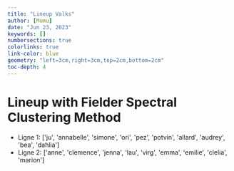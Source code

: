 ```yaml
---
title: "Lineup Valks"
author: [Mumu] 
date: "Jun 23, 2023"
keywords: []
numbersections: true
colorlinks: true
link-color: blue
geometry: "left=3cm,right=3cm,top=2cm,bottom=2cm"
toc-depth: 4
---
```




# Lineup with Fielder Spectral Clustering Method

- Ligne 1: ['ju', 'annabelle', 'simone', 'ori', 'pez', 'potvin', 'allard', 'audrey', 'bea', 'dahlia']
- Ligne 2: ['anne', 'clemence', 'jenna', 'lau', 'virg', 'emma', 'emilie', 'clelia', 'marion']


